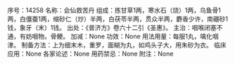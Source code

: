 序号：14258
名称：会仙救苦丹
组成：拣甘草1两，寒水石（烧）1两，乌鱼骨1两，白僵蚕1两，缩砂仁（炒）半两，白茯苓半两，贯众半两，麝香少许，南硼砂1钱，象牙（末）1钱。
出处：《普济方》卷六十二引《圣惠》。
主治：咽喉闭塞不通，有妨咽物。骨鲠。
加减：None
功效：None
用法用量：每服1丸，噙化咽津。
制备方法：上为细末木，重罗，面糊为丸，如鸡头子大，用朱砂为衣。
临床应用：None
各家论述：None
用药禁忌：None
附注：None
